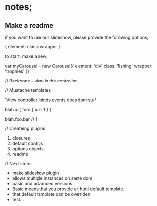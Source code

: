 # notes;

## Make a readme
if you want to use our slideshow, please provide the following options;

{
  element:
  class:
  wrapper
}

to start; make a new;

var myCarousel = new Carousel({
 element: 'div'
 class: 'fishing'
 wrapper: 'trophies'
})




// Backbone - view is the controller

// Mustache templates

'View controller'
binds events
does dom stuf

blah = {
  foo: {
    bar: 1
  }
}

blah.foo.bar // 1


// Createing plugins
1. closures
2. default configs
3. options objects
4. readme


// Next steps
- make slideshow plugin
- allows multiple instances on same dom
- basic and advanced versions.
- Basic means that you provide an html default template.
- that default template can be overriden.
- test...
